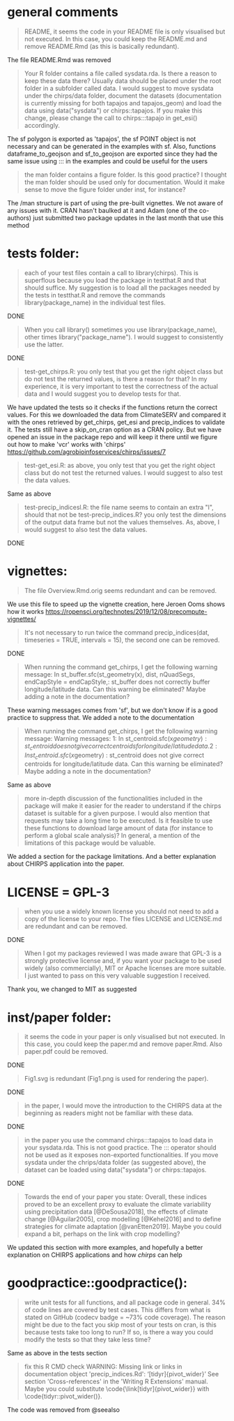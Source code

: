# general comments

>README, it seems the code in your README file is only visualised but not executed. In this case, you could keep the README.md and remove README.Rmd (as this is basically redundant). 

The file README.Rmd was removed

> Your R folder contains a file called sysdata.rda. Is there a reason to keep these data there? Usually data should be placed under the root folder in a subfolder called data. I would suggest to move sysdata under the chirps/data folder, document the datasets (documentation is currently missing for both tapajos and tapajos_geom) and load the data using data("sysdata") or chirps::tapajos. If you make this change, please change the call to chirps:::tapajo in get_esi() accordingly. 

The sf polygon is exported as 'tapajos', the sf POINT object is not necessary and can be generated in the examples with sf. Also, functions dataframe_to_geojson and sf_to_geojson are exported since they had the same issue using ::: in the examples and could be useful for the users

> the man folder contains a figure folder. Is this good practice? I thought the man folder should be used only for documentation. Would it make sense to move the figure folder under inst, for instance? 

The /man structure is part of using the pre-built vignettes. We not aware of any issues with it. CRAN hasn't baulked at it and Adam (one of the co-authors) just submitted two package updates in the last month that use this method

#	tests folder:

> each of your test files contain a call to library(chirps). This is superflous because you load the package in testthat.R and that should suffice. My suggestion is to load all the packages needed by the tests in testthat.R and remove the commands library(package_name) in the individual test files.

DONE

> When you call library() sometimes you use library(package_name), other times library("package_name"). I would suggest to consistently use the latter. 

DONE

> test-get_chirps.R: you only test that you get the right object class but do not test the returned values, is there a reason for that? In my experience, it is very important to test the correctness of the actual data and I would suggest you to develop tests for that. 

We have updated the tests so it checks if the functions return the correct values. For this we downloaded the data from ClimateSERV and compared it with the ones retrieved by get_chirps, get_esi and precip_indices to validate it. The tests still have a skip_on_cran option as a CRAN policy. But we have opened an issue in the package repo and will keep it there until we figure out how to make 'vcr' works with 'chirps' https://github.com/agrobioinfoservices/chirps/issues/7

>test-get_esi.R: as above, you only test that you get the right object class but do not test the returned values. I would suggest to also test the data values. 

Same as above

> test-precip_indicesl.R: the file name seems to contain an extra "l", should that not be test-precip_indices.R? you only test the dimensions of the output data frame but not the values themselves. As, above, I would suggest to also test the data values. 

DONE

# vignettes:
>The file Overview.Rmd.orig seems redundant and can be removed. 

We use this file to speed up the vignette creation, here Jeroen Ooms shows how it works https://ropensci.org/technotes/2019/12/08/precompute-vignettes/

>It's not necessary to run twice the command precip_indices(dat, timeseries = TRUE, intervals = 15), the second one can be removed.

DONE

>When running the command get_chirps, I get the following warning message: In st_buffer.sfc(st_geometry(x), dist, nQuadSegs, endCapStyle = endCapStyle,: st_buffer does not correctly buffer longitude/latitude data. Can this warning be eliminated? Maybe adding a note in the documentation? 

These warning messages comes from 'sf', but we don't know if is a good practice to suppress that. We added a note to the documentation

>When running the command get_chirps, I get the following warning message: Warning messages: 1: In st_centroid.sfc(x$geometry) : st_centroid does not give correct centroids for longitude/latitude data. 2: In st_centroid.sfc(x$geometry) : st_centroid does not give correct centroids for longitude/latitude data. Can this warning be eliminated? Maybe adding a note in the documentation? 

Same as above

>more in-depth discussion of the functionalities included in the package will make it easier for the reader to understand if the chirps dataset is suitable for a given purpose. I would also mention that requests may take a long time to be executed. Is it feasible to use these functions to download large amount of data (for instance to perform a global scale analysis)? In general, a mention of the limitations of this package would be valuable. 

We added a section for the package limitations. And a better explanation about CHIRPS application into the paper.

# LICENSE = GPL-3
>when you use a widely known license you should not need to add a copy of the license to your repo. The files LICENSE and LICENSE.md are redundant and can be removed. 

DONE

>When I got my packages reviewed I was made aware that GPL-3 is a strongly protective license and, if you want your package to be used widely (also commercially), MIT or Apache licenses are more suitable. I just wanted to pass on this very valuable suggestion I received. 

Thank you, we changed to MIT as suggested

# inst/paper folder:

>it seems the code in your paper is only visualised but not executed. In this case, you could keep the paper.md and remove paper.Rmd. Also paper.pdf could be removed. 

DONE

>Fig1.svg is redundant (Fig1.png is used for rendering the paper). 

DONE

>in the paper, I would move the introduction to the CHIRPS data at the beginning as readers might not be familiar with these data. 

DONE

>in the paper you use the command chirps:::tapajos to load data in your sysdata.rda. This is not good practice. The ::: operator should not be used as it exposes non-exported functionalities. If you move sysdata under the chrips/data folder (as suggested above), the dataset can be loaded using data("sysdata") or chirps::tapajos. 

DONE

>Towards the end of your paper you state: Overall, these indices proved to be an excellent proxy to evaluate the climate variability using precipitation data [@DeSousa2018], the effects of climate change [@Aguilar2005], crop modelling [@Kehel2016] and to define strategies for climate adaptation [@vanEtten2019]. Maybe you could expand a bit, perhaps on the link with crop modelling? 

We updated this section with more examples, and hopefully a better explanation on CHIRPS applications and how *chirps* can help

# goodpractice::goodpractice():

>write unit tests for all functions, and all package code in general. 34% of code lines are covered by test cases. This differs from what is stated on GitHub (codecv badge = ~73% code coverage). The reason might be due to the fact you skip most of your tests on cran, is this because tests take too long to run? If so, is there a way you could modify the tests so that they take less time?

Same as above in the tests section

>fix this R CMD check WARNING: Missing link or links in documentation object 'precip_indices.Rd': ‘[tidyr]{pivot_wider}’ See section 'Cross-references' in the 'Writing R Extensions' manual. Maybe you could substitute \code{\link[tidyr]{pivot_wider}} with \code{tidyr::pivot_wider()}. 

The code was removed from @seealso

